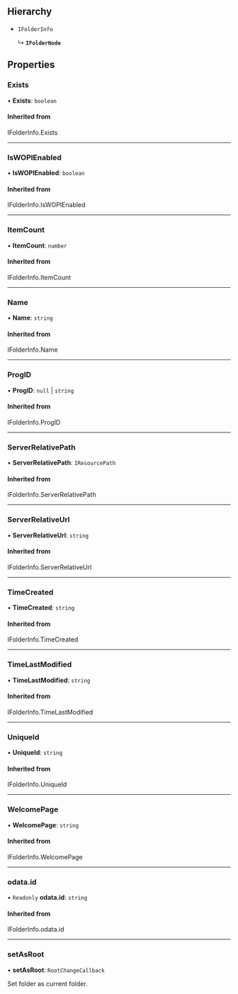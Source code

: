## Hierarchy

- `IFolderInfo`

  ↳ **`IFolderNode`**

## Properties

### Exists

• **Exists**: `boolean`

#### Inherited from

IFolderInfo.Exists

___

### IsWOPIEnabled

• **IsWOPIEnabled**: `boolean`

#### Inherited from

IFolderInfo.IsWOPIEnabled

___

### ItemCount

• **ItemCount**: `number`

#### Inherited from

IFolderInfo.ItemCount

___

### Name

• **Name**: `string`

#### Inherited from

IFolderInfo.Name

___

### ProgID

• **ProgID**: ``null`` \| `string`

#### Inherited from

IFolderInfo.ProgID

___

### ServerRelativePath

• **ServerRelativePath**: `IResourcePath`

#### Inherited from

IFolderInfo.ServerRelativePath

___

### ServerRelativeUrl

• **ServerRelativeUrl**: `string`

#### Inherited from

IFolderInfo.ServerRelativeUrl

___

### TimeCreated

• **TimeCreated**: `string`

#### Inherited from

IFolderInfo.TimeCreated

___

### TimeLastModified

• **TimeLastModified**: `string`

#### Inherited from

IFolderInfo.TimeLastModified

___

### UniqueId

• **UniqueId**: `string`

#### Inherited from

IFolderInfo.UniqueId

___

### WelcomePage

• **WelcomePage**: `string`

#### Inherited from

IFolderInfo.WelcomePage

___

### odata.id

• `Readonly` **odata.id**: `string`

#### Inherited from

IFolderInfo.odata.id

___

### setAsRoot

• **setAsRoot**: `RootChangeCallback`

Set folder as current folder.
